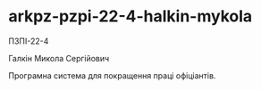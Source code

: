 # arkpz-pzpi-22-4-halkin-mykola

ПЗПІ-22-4

Галкін Микола Сергійович

Програмна система для покращення праці офіціантів.
